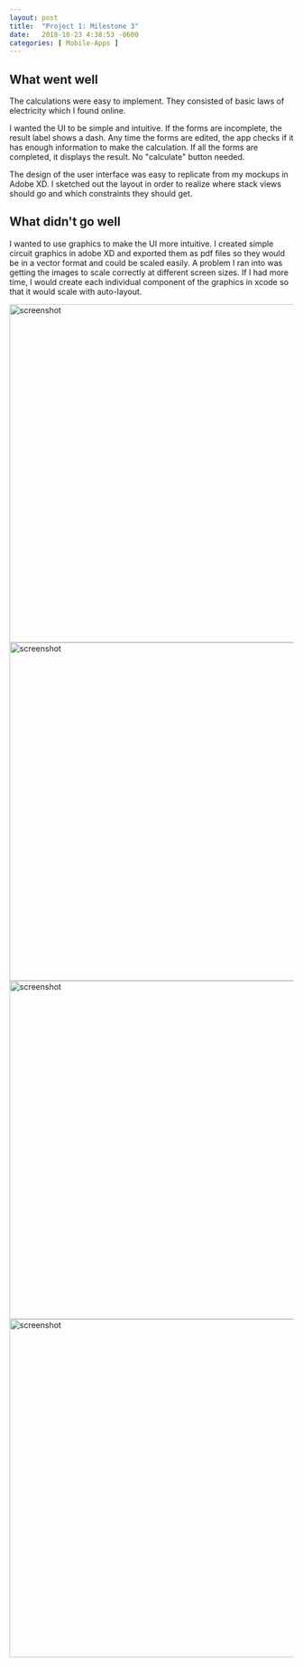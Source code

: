 ```yaml
---
layout: post
title:  "Project 1: Milestone 3"
date:   2018-10-23 4:38:53 -0600
categories: [ Mobile-Apps ]
---
```


## What went well

The calculations were easy to implement. They consisted of basic laws of electricity which I found online. 

I wanted the UI to be simple and intuitive. If the forms are incomplete, the result label shows a dash. Any time the forms are edited, the app checks if it has enough information to make the calculation. If all the forms are completed, it displays the result. No "calculate" button needed.

The design of the user interface was easy to replicate from my mockups in Adobe XD. I sketched out the layout in order to realize where stack views should go and which constraints they should get.

## What didn't go well

I wanted to use graphics to make the UI more intuitive. I created simple circuit graphics in adobe XD and exported them as pdf files so they would be in a vector format and could be scaled easily. A problem I ran into was getting the images to scale correctly at different screen sizes. If I had more time, I would create each individual component of the graphics in xcode so that it would scale with auto-layout.

<img src="{{ site.baseurl }}/assets/image/mobile-apps/project-1/final-screenshots/SS1.png" alt="screenshot" style="width:600px;"/>

<img src="{{ site.baseurl }}/assets/image/mobile-apps/project-1/final-screenshots/SS2.png" alt="screenshot" style="width:600px;"/>
<img src="{{ site.baseurl }}/assets/image/mobile-apps/project-1/final-screenshots/SS3.png" alt="screenshot" style="width:600px;"/>
<img src="{{ site.baseurl }}/assets/image/mobile-apps/project-1/final-screenshots/SS4.png" alt="screenshot" style="width:600px;"/>
